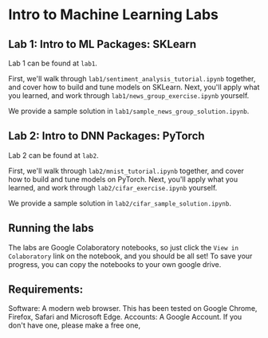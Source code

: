 # Intro to Machine Learning Labs

## Lab 1: Intro to ML Packages: SKLearn
Lab 1 can be found at `lab1`.

First, we'll walk through `lab1/sentiment_analysis_tutorial.ipynb` together, and cover how to build and tune models on SKLearn. Next, you'll apply what you learned, and work through `lab1/news_group_exercise.ipynb` yourself.

We provide a sample solution in `lab1/sample_news_group_solution.ipynb`.

## Lab 2: Intro to DNN Packages: PyTorch
Lab 2 can be found at `lab2`.

First, we'll walk through `lab2/mnist_tutorial.ipynb` together, and cover how to build and tune models on PyTorch. Next, you'll apply what you learned, and work through `lab2/cifar_exercise.ipynb` yourself. 

We provide a sample solution in `lab2/cifar_sample_solution.ipynb`.


## Running the labs
The labs are Google Colaboratory notebooks, so just click the `View in Colaboratory` link on the notebook, and you should be all set!
To save your progress, you can copy the notebooks to your own google drive.

## Requirements:
Software: A modern web browser. This has been tested on Google Chrome, Firefox, Safari and Microsoft Edge. 
Accounts: A Google Account. If you don't have one, please make a free one, 
